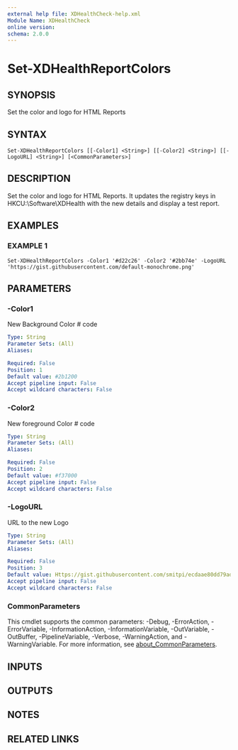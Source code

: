 ```yaml
---
external help file: XDHealthCheck-help.xml
Module Name: XDHealthCheck
online version:
schema: 2.0.0
---
```


# Set-XDHealthReportColors

## SYNOPSIS
Set the color and logo for HTML Reports

## SYNTAX

```
Set-XDHealthReportColors [[-Color1] <String>] [[-Color2] <String>] [[-LogoURL] <String>] [<CommonParameters>]
```

## DESCRIPTION
Set the color and logo for HTML Reports.
It updates the registry keys in HKCU:\Software\XDHealth with the new details and display a test report.

## EXAMPLES

### EXAMPLE 1
```
Set-XDHealthReportColors -Color1 '#d22c26' -Color2 '#2bb74e' -LogoURL 'https://gist.githubusercontent.com/default-monochrome.png'
```

## PARAMETERS

### -Color1
New Background Color # code

```yaml
Type: String
Parameter Sets: (All)
Aliases:

Required: False
Position: 1
Default value: #2b1200
Accept pipeline input: False
Accept wildcard characters: False
```

### -Color2
New foreground Color # code

```yaml
Type: String
Parameter Sets: (All)
Aliases:

Required: False
Position: 2
Default value: #f37000
Accept pipeline input: False
Accept wildcard characters: False
```

### -LogoURL
URL to the new Logo

```yaml
Type: String
Parameter Sets: (All)
Aliases:

Required: False
Position: 3
Default value: Https://gist.githubusercontent.com/smitpi/ecdaae80dd79ad585e571b1ba16ce272/raw/6d0645968c7ba4553e7ab762c55270ebcc054f04/default-monochrome.png
Accept pipeline input: False
Accept wildcard characters: False
```

### CommonParameters
This cmdlet supports the common parameters: -Debug, -ErrorAction, -ErrorVariable, -InformationAction, -InformationVariable, -OutVariable, -OutBuffer, -PipelineVariable, -Verbose, -WarningAction, and -WarningVariable. For more information, see [about_CommonParameters](http://go.microsoft.com/fwlink/?LinkID=113216).

## INPUTS

## OUTPUTS

## NOTES

## RELATED LINKS
